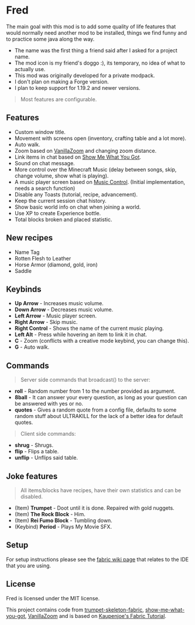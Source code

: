 # Fred

The main goal with this mod is to add some quality of life features that would normally need another mod to be installed, things we find funny and to practice some java along the way.

- The name was the first thing a friend said after I asked for a project name.
- The mod icon is my friend's doggo :), its temporary, no idea of what to actually use.
- This mod was originally developed for a private modpack.
- I don't plan on making a Forge version.
- I plan to keep support for 1.19.2 and newer versions.

> Most features are configurable.

## Features

- Custom window title.
- Movement with screens open (inventory, crafting table and a lot more).
- Auto walk.
- Zoom based on [VanillaZoom](<https://github.com/ricksouth/serilum-mc-mods/tree/master/sources-fabric/Vanilla%20Zoom%20(Fabric)>) and
  changing zoom distance.
- Link items in chat based on [Show Me What You Got](https://github.com/apace100/show-me-what-you-got).
- Sound on chat message.
- More control over the Minecraft Music (delay between songs, skip, change volume, show what is playing).
- A music player screen based on [Music Control](https://github.com/sf-inc/music_control). (Initial implementation, needs a search function)
- Disable any Toasts (tutorial, recipe, advancement).
- Keep the current session chat history.
- Show basic world info on chat when joining a world.
- Use XP to create Experience bottle.
- Total blocks broken and placed statistic.

## New recipes

- Name Tag
- Rotten Flesh to Leather
- Horse Armor (diamond, gold, iron)
- Saddle

## Keybinds

- **Up Arrow** - Increases music volume.
- **Down Arrow** - Decreases music volume.
- **Left Arrow** - Music player screen.
- **Right Arrow** - Skip music.
- **Right Control** - Shows the name of the current music playing.
- **Left Alt** - Press while hovering an item to link it in chat.
- **C** - Zoom (conflicts with a creative mode keybind, you can change this).
- **G** - Auto walk.

## Commands

> Server side commands that broadcast() to the server:

- **roll** - Random number from 1 to the number provided as argument.
- **8ball** - It can answer your every question, as long as your question can be answered with yes or no.
- **quotes** - Gives a random quote from a config file, defaults to some random stuff about ULTRAKILL for the lack of a better idea for
  default quotes.

> Client side commands:

- **shrug** - Shrugs.
- **flip** - Flips a table.
- **unflip** - Unflips said table.

## Joke features

> All items/blocks have recipes, have their own statistics and can be disabled.

- (Item) **Trumpet** - Doot until it is done. Repaired with gold nuggets.
- (Item) **The Rock Block** - Him.
- (Item) **Rei Fumo Block** - Tumbling down.
- (Keybind) **Period** - Plays My Movie SFX.

## Setup

For setup instructions please see the [fabric wiki page](https://fabricmc.net/wiki/tutorial:setup) that relates to the IDE that you are
using.

## License

Fred is licensed under the MIT license.

This project contains code
from [trumpet-skeleton-fabric](https://github.com/JamiesWhiteShirt/trumpet-skeleton-fabric/), [show-me-what-you-got](https://github.com/apace100/show-me-what-you-got), [VanillaZoom](<https://github.com/ricksouth/serilum-mc-mods/tree/master/sources-fabric/Vanilla%20Zoom%20(Fabric)>)
and is based on [Kaupenjoe's Fabric Tutorial](https://www.youtube.com/playlist?list=PLKGarocXCE1EeLZggaXPJaARxnAbUD8Y_).
